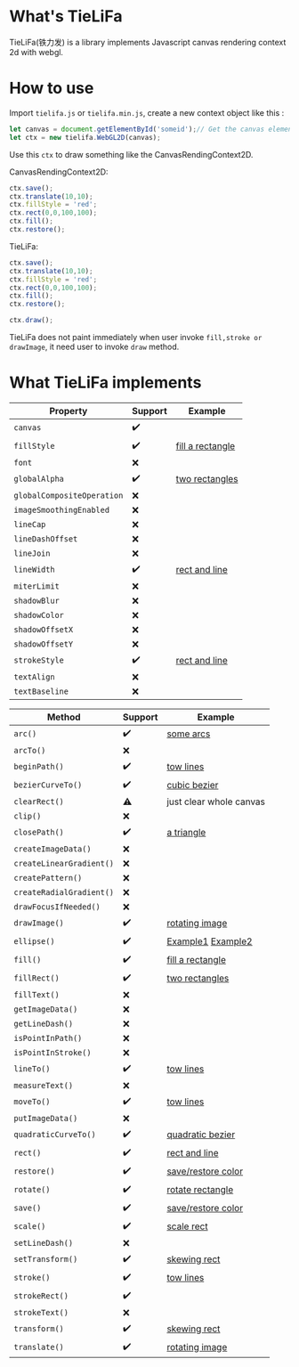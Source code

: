 # What's TieLiFa
TieLiFa(铁力发) is a library implements Javascript canvas rendering context 2d with webgl.
# How to use
Import ```tielifa.js``` or ```tielifa.min.js```, create a new context object like this : 
```Javascript
let canvas = document.getElementById('someid');// Get the canvas element object
let ctx = new tielifa.WebGL2D(canvas);
```
Use this ```ctx``` to draw something like the CanvasRendingContext2D.

CanvasRendingContext2D:
```javascript
ctx.save();
ctx.translate(10,10);
ctx.fillStyle = 'red';
ctx.rect(0,0,100,100);
ctx.fill();
ctx.restore();
```
TieLiFa:
```javascript
ctx.save();
ctx.translate(10,10);
ctx.fillStyle = 'red';
ctx.rect(0,0,100,100);
ctx.fill();
ctx.restore();

ctx.draw();
```
TieLiFa does not paint immediately when user invoke ```fill,stroke or drawImage```, it need user to invoke ```draw``` method.
# What TieLiFa implements

Property | Support | Example
------ | ------- | -------
```canvas```| :heavy_check_mark:
```fillStyle```| :heavy_check_mark:|[fill a rectangle](https://codepen.io/eclipseglory/pen/VqoMXB)
```font```| :x:
```globalAlpha```| :heavy_check_mark:|[two rectangles](https://codepen.io/eclipseglory/pen/MZNEBj)
```globalCompositeOperation```| :x:
```imageSmoothingEnabled```| :x:
```lineCap```| :x:
```lineDashOffset```| :x:
```lineJoin```| :x:
```lineWidth```| :heavy_check_mark:|[rect and line](https://codepen.io/eclipseglory/pen/wRVrYw)
```miterLimit```| :x:
```shadowBlur```| :x:
```shadowColor```| :x:
```shadowOffsetX```| :x:
```shadowOffsetY```| :x:
```strokeStyle```| :heavy_check_mark:|[rect and line](https://codepen.io/eclipseglory/pen/wRVrYw)
```textAlign```| :x:
```textBaseline```| :x:

Method | Support | Example
------ | ------- | -------
```arc()```| :heavy_check_mark:|[some arcs](https://codepen.io/eclipseglory/pen/GPVMVb)
```arcTo()```| :x:
```beginPath()```| :heavy_check_mark:|[tow lines](https://codepen.io/eclipseglory/pen/ZVgaEJ)
```bezierCurveTo()```| :heavy_check_mark:|[cubic bezier](https://codepen.io/eclipseglory/pen/PXMOwo)
```clearRect()```| :warning:|just clear whole canvas
```clip()```| :x:
```closePath()```| :heavy_check_mark:|[a triangle](https://codepen.io/eclipseglory/pen/MZNOwo)
```createImageData()```| :x:
```createLinearGradient()```| :x:
```createPattern()```| :x:
```createRadialGradient()```| :x:
```drawFocusIfNeeded()```| :x:
```drawImage()```| :heavy_check_mark:|[rotating image](https://codepen.io/eclipseglory/pen/zyaaJj)
```ellipse()```| :heavy_check_mark:|[Example1](https://codepen.io/eclipseglory/pen/VqorjN) [Example2](https://codepen.io/eclipseglory/pen/roXYMJ)
```fill()```| :heavy_check_mark:|[fill a rectangle](https://codepen.io/eclipseglory/pen/VqoMXB)
```fillRect()```| :heavy_check_mark:|[two rectangles](https://codepen.io/eclipseglory/pen/MZNEBj)
```fillText()```| :x:
```getImageData()```| :x:
```getLineDash()```| :x:
```isPointInPath()```| :x:
```isPointInStroke()```| :x:
```lineTo()```| :heavy_check_mark:|[tow lines](https://codepen.io/eclipseglory/pen/ZVgaEJ)
```measureText()```| :x:
```moveTo()```| :heavy_check_mark:|[tow lines](https://codepen.io/eclipseglory/pen/ZVgaEJ)
```putImageData()```| :x:
```quadraticCurveTo()```| :heavy_check_mark:|[quadratic bezier](https://codepen.io/eclipseglory/pen/ebqeWV)
```rect()```| :heavy_check_mark:|[rect and line](https://codepen.io/eclipseglory/pen/wRVrYw)
```restore()```| :heavy_check_mark:|[save/restore color](https://codepen.io/eclipseglory/pen/EGqbXe)
```rotate()```| :heavy_check_mark:|[rotate rectangle](https://codepen.io/eclipseglory/pen/bOXYrB)
```save()```| :heavy_check_mark:|[save/restore color](https://codepen.io/eclipseglory/pen/EGqbXe)
```scale()```| :heavy_check_mark:|[scale rect](https://codepen.io/eclipseglory/pen/XovzaY)
```setLineDash()```| :x:
```setTransform()```| :heavy_check_mark:|[skewing rect](https://codepen.io/eclipseglory/pen/maNqBy)
```stroke()```| :heavy_check_mark:|[tow lines](https://codepen.io/eclipseglory/pen/ZVgaEJ)
```strokeRect()```| :heavy_check_mark:
```strokeText()```| :x:
```transform()```| :heavy_check_mark:|[skewing rect](https://codepen.io/eclipseglory/pen/maNqBy)
```translate()```| :heavy_check_mark:|[rotating image](https://codepen.io/eclipseglory/pen/zyaaJj)
